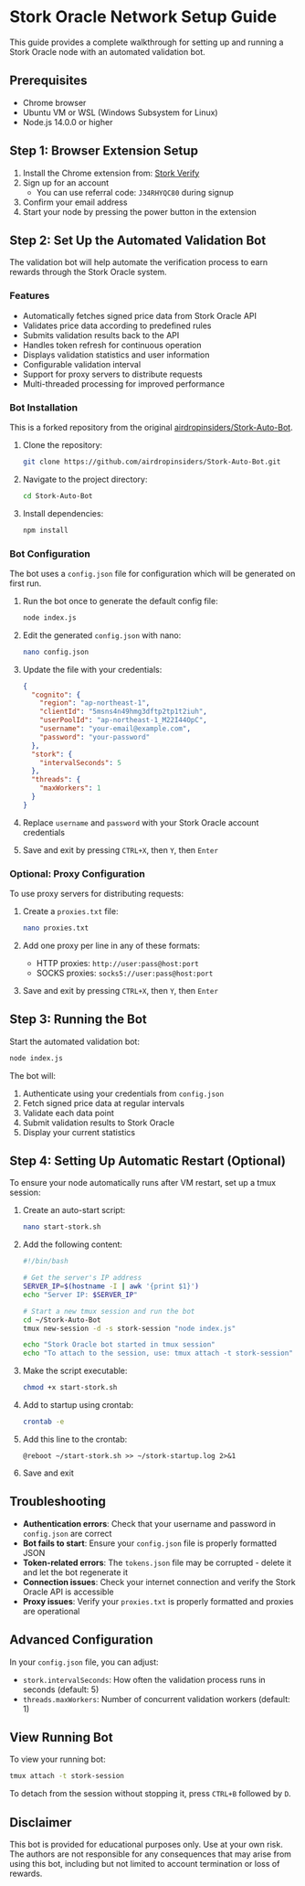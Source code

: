 # Stork Oracle Network Setup Guide

This guide provides a complete walkthrough for setting up and running a Stork Oracle node with an automated validation bot.

## Prerequisites

- Chrome browser
- Ubuntu VM or WSL (Windows Subsystem for Linux)
- Node.js 14.0.0 or higher

## Step 1: Browser Extension Setup

1. Install the Chrome extension from: [Stork Verify](https://chromewebstore.google.com/detail/stork-verify/knnliglhgkmlblppdejchidfihjnockl)
2. Sign up for an account
   - You can use referral code: `J34RHYQC80` during signup
3. Confirm your email address
4. Start your node by pressing the power button in the extension

## Step 2: Set Up the Automated Validation Bot

The validation bot will help automate the verification process to earn rewards through the Stork Oracle system.

### Features

- Automatically fetches signed price data from Stork Oracle API
- Validates price data according to predefined rules
- Submits validation results back to the API
- Handles token refresh for continuous operation
- Displays validation statistics and user information
- Configurable validation interval
- Support for proxy servers to distribute requests
- Multi-threaded processing for improved performance

### Bot Installation

This is a forked repository from the original [airdropinsiders/Stork-Auto-Bot](https://github.com/airdropinsiders/Stork-Auto-Bot).

1. Clone the repository:
   ```bash
   git clone https://github.com/airdropinsiders/Stork-Auto-Bot.git
   ```

2. Navigate to the project directory:
   ```bash
   cd Stork-Auto-Bot
   ```

3. Install dependencies:
   ```bash
   npm install
   ```

### Bot Configuration

The bot uses a `config.json` file for configuration which will be generated on first run.

1. Run the bot once to generate the default config file:
   ```bash
   node index.js
   ```

2. Edit the generated `config.json` with nano:
   ```bash
   nano config.json
   ```

3. Update the file with your credentials:
   ```json
   {
     "cognito": {
       "region": "ap-northeast-1",
       "clientId": "5msns4n49hmg3dftp2tp1t2iuh",
       "userPoolId": "ap-northeast-1_M22I44OpC",
       "username": "your-email@example.com",
       "password": "your-password"
     },
     "stork": {
       "intervalSeconds": 5
     },
     "threads": {
       "maxWorkers": 1
     }
   }
   ```

4. Replace `username` and `password` with your Stork Oracle account credentials
5. Save and exit by pressing `CTRL+X`, then `Y`, then `Enter`

### Optional: Proxy Configuration

To use proxy servers for distributing requests:

1. Create a `proxies.txt` file:
   ```bash
   nano proxies.txt
   ```

2. Add one proxy per line in any of these formats:
   - HTTP proxies: `http://user:pass@host:port`
   - SOCKS proxies: `socks5://user:pass@host:port`

3. Save and exit by pressing `CTRL+X`, then `Y`, then `Enter`

## Step 3: Running the Bot

Start the automated validation bot:

```bash
node index.js
```

The bot will:
1. Authenticate using your credentials from `config.json`
2. Fetch signed price data at regular intervals
3. Validate each data point
4. Submit validation results to Stork Oracle
5. Display your current statistics

## Step 4: Setting Up Automatic Restart (Optional)

To ensure your node automatically runs after VM restart, set up a tmux session:

1. Create an auto-start script:
   ```bash
   nano start-stork.sh
   ```

2. Add the following content:
   ```bash
   #!/bin/bash
   
   # Get the server's IP address
   SERVER_IP=$(hostname -I | awk '{print $1}')
   echo "Server IP: $SERVER_IP"
   
   # Start a new tmux session and run the bot
   cd ~/Stork-Auto-Bot
   tmux new-session -d -s stork-session "node index.js"
   
   echo "Stork Oracle bot started in tmux session"
   echo "To attach to the session, use: tmux attach -t stork-session"
   ```

3. Make the script executable:
   ```bash
   chmod +x start-stork.sh
   ```

4. Add to startup using crontab:
   ```bash
   crontab -e
   ```

5. Add this line to the crontab:
   ```
   @reboot ~/start-stork.sh >> ~/stork-startup.log 2>&1
   ```

6. Save and exit

## Troubleshooting

- **Authentication errors**: Check that your username and password in `config.json` are correct
- **Bot fails to start**: Ensure your `config.json` file is properly formatted JSON
- **Token-related errors**: The `tokens.json` file may be corrupted - delete it and let the bot regenerate it
- **Connection issues**: Check your internet connection and verify the Stork Oracle API is accessible
- **Proxy issues**: Verify your `proxies.txt` is properly formatted and proxies are operational

## Advanced Configuration

In your `config.json` file, you can adjust:
- `stork.intervalSeconds`: How often the validation process runs in seconds (default: 5)
- `threads.maxWorkers`: Number of concurrent validation workers (default: 1)

## View Running Bot

To view your running bot:
```bash
tmux attach -t stork-session
```

To detach from the session without stopping it, press `CTRL+B` followed by `D`.

## Disclaimer

This bot is provided for educational purposes only. Use at your own risk. The authors are not responsible for any consequences that may arise from using this bot, including but not limited to account termination or loss of rewards.
